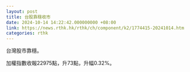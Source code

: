 ```yaml
---
layout: post
title: 台股靠穩收市
date: 2024-10-14 14:22:42.000000000 +08:00
link: https://news.rthk.hk/rthk/ch/component/k2/1774415-20241014.htm
categories: rthk
---
```


台灣股市靠穩。

加權指數收報22975點，升73點，升幅0.32%。
